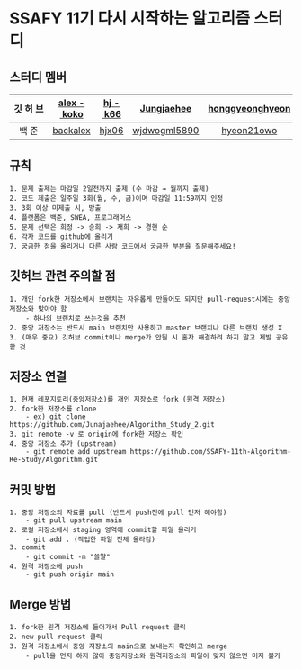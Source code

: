 # SSAFY 11기 다시 시작하는 알고리즘 스터디

## 스터디 멤버

| 깃&nbsp;허&nbsp;브 | [alex&nbsp;-&nbsp;koko](https://github.com/alex-koko) | [hj&nbsp;-&nbsp;k66](https://github.com/hj-k66) |      [Jungjaehee](https://github.com/Jungjaehee)       | [honggyeonghyeon](https://github.com/honggyeonghyeon) |
| :----------------: | :---------------------------------------------------: | :---------------------------------------------: | :----------------------------------------------------: | :---------------------------------------------------: |
|     백&nbsp;준     |    [backalex](https://solved.ac/profile/backalex)     |    [hjx06](https://solved.ac/profile/hjx06)     | [wjdwogml5890](https://solved.ac/profile/wjdwogml5890) |  [hyeon21owo](https://solved.ac/profile/hyeon21owo)   |

## 규칙

```
1. 문제 출제는 마감일 2일전까지 출제 (수 마감 → 월까지 출제)
2. 코드 제출은 일주일 3회(월, 수, 금)이며 마감일 11:59까지 인정
3. 3회 이상 미제출 시, 방출
4. 플랫폼은 백준, SWEA, 프로그래머스
5. 문제 선택은 희정 -> 승희 -> 재희 -> 경현 순
6. 각자 코드를 github에 올리기
7. 궁금한 점을 올리거나 다른 사람 코드에서 궁금한 부분을 질문해주세요!
```

## 깃허브 관련 주의할 점

```
1. 개인 fork한 저장소에서 브랜치는 자유롭게 만들어도 되지만 pull-request시에는 중앙 저장소와 맞아야 함
	- 하나의 브랜치로 쓰는것을 추천
2. 중앙 저장소는 반드시 main 브랜치만 사용하고 master 브랜치나 다른 브랜치 생성 X
3. (매우 중요) 깃허브 commit이나 merge가 안될 시 혼자 해결하려 하지 말고 제발 공유할 것
```

## 저장소 연결

```
1. 현재 레포지토리(중앙저장소)를 개인 저장소로 fork (원격 저장소)
2. fork한 저장소를 clone
	- ex) git clone https://github.com/Junajaehee/Algorithm_Study_2.git
3. git remote -v 로 origin에 fork한 저장소 확인
4. 중앙 저장소 추가 (upstream)
	- git remote add upstream https://github.com/SSAFY-11th-Algorithm-Re-Study/Algorithm.git
```

## 커밋 방법

```
1. 중앙 저장소의 자료를 pull (반드시 push전에 pull 먼저 해야함)
	- git pull upstream main
2. 로컬 저장소에서 staging 영역에 commit할 파일 올리기
	- git add . (작업한 파일 전체 올라감)
3. commit
	- git commit -m "쓸말"
4. 원격 저장소에 push
	- git push origin main
```

## Merge 방법

```
1. fork한 원격 저장소에 들어가서 Pull request 클릭
2. new pull request 클릭
3. 원격 저장소에서 중앙 저장소의 main으로 보내는지 확인하고 merge
	- pull을 먼저 하지 않아 중앙저장소와 원격저장소의 파일이 맞지 않으면 머지 불가
```
